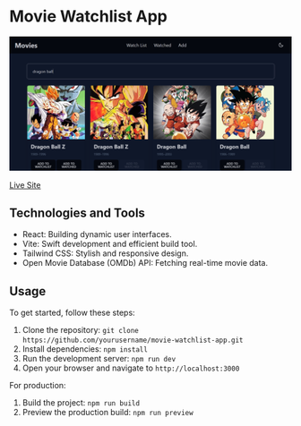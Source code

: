# Movie Watchlist App

![Movie Watchlist App](./public/overview-desktop-dark.png)

[Live Site](https://waseemazmy21.github.io/movie-watchlist-app/)

## Technologies and Tools

- React: Building dynamic user interfaces.
- Vite: Swift development and efficient build tool.
- Tailwind CSS: Stylish and responsive design.
- Open Movie Database (OMDb) API: Fetching real-time movie data.

## Usage

To get started, follow these steps:

1. Clone the repository: `git clone https://github.com/yourusername/movie-watchlist-app.git`
2. Install dependencies: `npm install`
3. Run the development server: `npm run dev`
4. Open your browser and navigate to `http://localhost:3000`

For production:

1. Build the project: `npm run build`
2. Preview the production build: `npm run preview`
